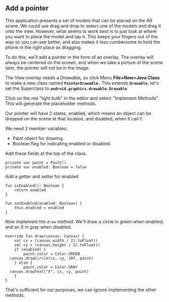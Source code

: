 ﻿##  Add a pointer

This application presents a set of models that can be placed on the AR scene. We could use drag and drop to select one of the models and drag it onto the view. However, what seems to work best is to just  _look_  at where you want to place the model and tap it. This keeps your fingers out of the way so you can see better, and also makes it less cumbersome to hold the phone in the right place as dragging.

To do this, we'll add a pointer in the form of an overlay. The overlay will always be centered on the screen, and when we take a picture of the scene later, the pointer will not be in the image.

The View overlay needs a  _Drawable_**_,_** so click Menu **File>New>Java Class**  to make a new class named  **`PointerDrawable.`**  This extends  **`Drawable`**, let's set the Superclass to  **`android.graphics.drawable.Drawable`**

Click on the red "light bulb" in the editor and select "Implement Methods". This will generate the placeholder methods.

Our pointer will have 2 states, enabled, which means an object can be dropped on the scene at that location, and disabled, when it can't.

We need 2 member variables:

-   Paint object for drawing.
-   Boolean flag for indicating enabled or disabled.

Add these fields at the top of the class.

```
private var paint = Paint()  
private var enabled: Boolean = false
```

Add a getter and setter for enabled

```
fun isEnabled(): Boolean {  
    return enabled  
}  
  
fun setEnabled(enabled: Boolean) {  
    this.enabled = enabled  
}
```

Now implement the  `draw`  method. We'll draw a circle in green when enabled, and an X in gray when disabled.

```
override fun draw(canvas: Canvas) {  
    val cx = (canvas.width / 2).toFloat()  
    val cy = (canvas.height / 2).toFloat()  
    if (enabled) {  
        paint.color = Color.GREEN  
  canvas.drawCircle(cx, cy, 10f, paint)  
    } else {  
        paint.color = Color.GRAY  
  canvas.drawText("X", cx, cy, paint)  
    }  
}
```

That's sufficient for our purposes, we can ignore implementing the other methods.
